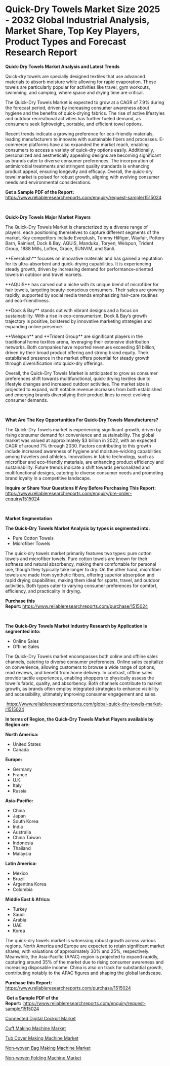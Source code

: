 <p><h1>Quick-Dry Towels Market Size 2025 - 2032 Global Industrial Analysis, Market Share, Top Key Players, Product Types and Forecast Research Report</h1></p><p><strong>Quick-Dry Towels Market Analysis and Latest Trends</strong></p>
<p><p>Quick-dry towels are specially designed textiles that use advanced materials to absorb moisture while allowing for rapid evaporation. These towels are particularly popular for activities like travel, gym workouts, swimming, and camping, where space and drying time are critical. </p><p>The Quick-Dry Towels Market is expected to grow at a CAGR of 7.9% during the forecast period, driven by increasing consumer awareness about hygiene and the benefits of quick-drying fabrics. The rise of active lifestyles and outdoor recreational activities has further fueled demand, as consumers seek lightweight, portable, and efficient towel options. </p><p>Recent trends indicate a growing preference for eco-friendly materials, leading manufacturers to innovate with sustainable fibers and processes. E-commerce platforms have also expanded the market reach, enabling consumers to access a variety of quick-dry options easily. Additionally, personalized and aesthetically appealing designs are becoming significant as brands cater to diverse consumer preferences. The incorporation of antimicrobial treatments and stringent quality standards is enhancing product appeal, ensuring longevity and efficacy. Overall, the quick-dry towel market is poised for robust growth, aligning with evolving consumer needs and environmental considerations.</p></p>
<p><strong>Get a Sample PDF of the Report:&nbsp;</strong> <a href="https://www.reliableresearchreports.com/enquiry/request-sample/1515024?utm_campaign=13&utm_medium=2&utm_source=Github&utm_content=ia&utm_term=29032025&utm_id=quick-dry-towels">https://www.reliableresearchreports.com/enquiry/request-sample/1515024</a></p>
<p>&nbsp;</p>
<p><strong>Quick-Dry Towels Major Market Players</strong></p>
<p><p>The Quick-Dry Towels Market is characterized by a diverse range of players, each positioning themselves to capture different segments of the market. Key competitors include Everplush, Tommy Hilfiger, Wayfair, Pottery Barn, Rainleaf, Dock & Bay, AQUIS, Manduka, Toryen, Welspun, Trident Group, 1888 Mills, Loftex, Grace, SUNVIM, and Sanli.</p><p>**Everplush** focuses on innovative materials and has gained a reputation for its ultra-absorbent and quick-drying capabilities. It is experiencing steady growth, driven by increasing demand for performance-oriented towels in outdoor and travel markets.</p><p>**AQUIS** has carved out a niche with its unique blend of microfiber for hair towels, targeting beauty-conscious consumers. Their sales are growing rapidly, supported by social media trends emphasizing hair-care routines and eco-friendliness.</p><p>**Dock & Bay** stands out with vibrant designs and a focus on sustainability. With a rise in eco-consumerism, Dock & Bay’s growth trajectory is positive, bolstered by innovative marketing strategies and expanding online presence.</p><p>**Welspun** and **Trident Group** are significant players in the traditional home textiles arena, leveraging their extensive distribution networks. Both companies have reported revenues exceeding $1 billion, driven by their broad product offering and strong brand equity. Their established presence in the market offers potential for steady growth through diversification into quick-dry offerings.</p><p>Overall, the Quick-Dry Towels Market is anticipated to grow as consumer preferences shift towards multifunctional, quick-drying textiles due to lifestyle changes and increased outdoor activities. The market size is projected to expand, with notable revenue increases from both established and emerging brands diversifying their product lines to meet evolving consumer demands.</p></p>
<p>&nbsp;</p>
<p><strong>What Are The Key Opportunities For Quick-Dry Towels Manufacturers?</strong></p>
<p><p>The Quick-Dry Towels market is experiencing significant growth, driven by rising consumer demand for convenience and sustainability. The global market was valued at approximately $3 billion in 2022, with an expected CAGR of around 7% through 2030. Factors contributing to this growth include increased awareness of hygiene and moisture-wicking capabilities among travelers and athletes. Innovations in fabric technology, such as microfiber and eco-friendly materials, are enhancing product efficiency and sustainability. Future trends indicate a shift towards personalized and multifunctional designs, catering to diverse consumer needs and promoting brand loyalty in a competitive landscape.</p></p>
<p><strong>Inquire or Share Your Questions If Any Before Purchasing This Report:</strong> <a href="https://www.reliableresearchreports.com/enquiry/pre-order-enquiry/1515024?utm_campaign=13&utm_medium=2&utm_source=Github&utm_content=ia&utm_term=29032025&utm_id=quick-dry-towels">https://www.reliableresearchreports.com/enquiry/pre-order-enquiry/1515024</a></p>
<p>&nbsp;</p>
<p><strong>Market Segmentation</strong></p>
<p><strong>The Quick-Dry Towels Market Analysis by types is segmented into:</strong></p>
<p><ul><li>Pure Cotton Towels</li><li>Microfiber Towels</li></ul></p>
<p><p>The quick-dry towels market primarily features two types: pure cotton towels and microfiber towels. Pure cotton towels are known for their softness and natural absorbency, making them comfortable for personal use, though they typically take longer to dry. On the other hand, microfiber towels are made from synthetic fibers, offering superior absorption and rapid drying capabilities, making them ideal for sports, travel, and outdoor activities. Both types cater to varying consumer preferences for comfort, efficiency, and practicality in drying.</p></p>
<p><strong>Purchase this Report:&nbsp;</strong><a href="https://www.reliableresearchreports.com/purchase/1515024?utm_campaign=13&utm_medium=2&utm_source=Github&utm_content=ia&utm_term=29032025&utm_id=quick-dry-towels">https://www.reliableresearchreports.com/purchase/1515024</a></p>
<p>&nbsp;</p>
<p><strong>The Quick-Dry Towels Market Industry Research by Application is segmented into:</strong></p>
<p><ul><li>Online Sales</li><li>Offline Sales</li></ul></p>
<p><p>The Quick-Dry Towels market encompasses both online and offline sales channels, catering to diverse consumer preferences. Online sales capitalize on convenience, allowing customers to browse a wide range of options, read reviews, and benefit from home delivery. In contrast, offline sales provide tactile experiences, enabling shoppers to physically assess the towel's fabric, quality, and absorbency. Both channels contribute to market growth, as brands often employ integrated strategies to enhance visibility and accessibility, ultimately improving consumer engagement and sales.</p></p>
<p><a href="https://www.reliableresearchreports.com/global-quick-dry-towels-market-r1515024?utm_campaign=13&utm_medium=2&utm_source=Github&utm_content=ia&utm_term=29032025&utm_id=quick-dry-towels">&nbsp;https://www.reliableresearchreports.com/global-quick-dry-towels-market-r1515024</a></p>
<p><strong>In terms of Region, the Quick-Dry Towels Market Players available by Region are:</strong></p>
<p>
    <p> <strong> North America: </strong>
        <ul>
            <li>United States</li>
            <li>Canada</li>
        </ul>
        </p> 
    <p> <strong> Europe: </strong>
        <ul>
            <li>Germany</li>
            <li>France</li>
            <li>U.K.</li>
            <li>Italy</li>
            <li>Russia</li>
        </ul>
        </p> 
    <p> <strong> Asia-Pacific: </strong>
        <ul>
            <li>China</li>
            <li>Japan</li>
            <li>South Korea</li>
            <li>India</li>
            <li>Australia</li>
            <li>China Taiwan</li>
            <li>Indonesia</li>
            <li>Thailand</li>
            <li>Malaysia</li>
        </ul>
        </p> 
    <p> <strong> Latin America: </strong>
        <ul>
            <li>Mexico</li>
            <li>Brazil</li>
            <li>Argentina Korea</li>
            <li>Colombia</li>
        </ul>
        </p> 
    <p> <strong> Middle East & Africa: </strong>
        <ul>
            <li>Turkey</li>
            <li>Saudi</li>
            <li>Arabia</li>
            <li>UAE</li>
            <li>Korea</li>
        </ul>
    </p>
    </p>
<p><p>The quick-dry towels market is witnessing robust growth across various regions. North America and Europe are expected to retain significant market shares, with valuations of approximately 30% and 25%, respectively. Meanwhile, the Asia-Pacific (APAC) region is projected to expand rapidly, capturing around 35% of the market due to rising consumer awareness and increasing disposable income. China is also on track for substantial growth, contributing notably to the APAC figures and shaping the global landscape.</p></p>
<p><strong>Purchase this Report: </strong><a href="https://www.reliableresearchreports.com/purchase/1515024?utm_campaign=13&utm_medium=2&utm_source=Github&utm_content=ia&utm_term=29032025&utm_id=quick-dry-towels">https://www.reliableresearchreports.com/purchase/1515024</a></p>
<p>&nbsp;<strong>Get a Sample PDF of the Report:&nbsp;&nbsp;</strong><a href="https://www.reliableresearchreports.com/enquiry/request-sample/1515024?utm_campaign=13&utm_medium=2&utm_source=Github&utm_content=ia&utm_term=29032025&utm_id=quick-dry-towels">https://www.reliableresearchreports.com/enquiry/request-sample/1515024</a></p>
<p><strong></strong></p>
<p><p><a href="https://github.com/maakakhwan/Market-Research-Report-List-1/blob/main/connected-digital-cockpit-market.md?utm_campaign=13&utm_medium=2&utm_source=Github&utm_content=ia&utm_term=29032025&utm_id=quick-dry-towels">Connected Digital Cockpit Market</a></p><p><a href="https://github.com/maakakhwan/Market-Research-Report-List-1/blob/main/cuff-making-machine-market.md?utm_campaign=13&utm_medium=2&utm_source=Github&utm_content=ia&utm_term=29032025&utm_id=quick-dry-towels">Cuff Making Machine Market</a></p><p><a href="https://github.com/seemagarbeha/Market-Research-Report-List-1/blob/main/tub-cover-making-machine-market.md?utm_campaign=13&utm_medium=2&utm_source=Github&utm_content=ia&utm_term=29032025&utm_id=quick-dry-towels">Tub Cover Making Machine Market</a></p><p><a href="https://github.com/mafeasavzal/Market-Research-Report-List-1/blob/main/non-woven-bag-making-machine-market.md?utm_campaign=13&utm_medium=2&utm_source=Github&utm_content=ia&utm_term=29032025&utm_id=quick-dry-towels">Non-woven Bag Making Machine Market</a></p><p><a href="https://github.com/sarialahipff/Market-Research-Report-List-1/blob/main/non-woven-folding-machine-market.md?utm_campaign=13&utm_medium=2&utm_source=Github&utm_content=ia&utm_term=29032025&utm_id=quick-dry-towels">Non-woven Folding Machine Market</a></p></p>